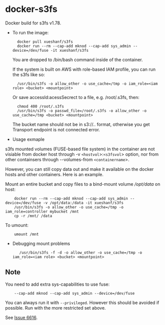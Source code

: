 docker-s3fs
===========

Docker build for s3fs v1.78. 

* To run the image:

        docker pull xueshanf/s3fs
        docker run --rm --cap-add mknod --cap-add sys_admin --device=/dev/fuse -it xueshanf/s3fs

  You are dropped to /bin/bash command inside of the container.

  If the system is built on AWS with role-based IAM profile, you can run the s3fs like so:

        /usr/bin/s3fs -o allow_other -o use_cache=/tmp -o iam_role=<iam role> <bucket> <mountpoint>

  Or save accessId:acessSecrect to a file, e.g. /root/.s3fs, then:

        chmod 400 /root/.s3fs
        /usr/bin/s3fs -o passwd_file=/root/.s3fs -o allow_other -o use_cache=/tmp <bucket> <mountpoint>

  The bucket name should not be in s3://.. format, otherwise you get Transport endpoint is not connected error. 

* Usage exmaple

 s3fs mounted volumes (FUSE-based file system) in the container are not visiable from docker host through -v `<hostvol`>:`<s3fsvol`> option, nor from other containsers through --volumes-from `<containername`>.

  However, you can still copy data out and make it available on the docker hosts and other containers. Here is an example.

  Mount an entire bucket and copy files to a bind-mount volume _/opt/data_ on host:

        docker run --rm --cap-add mknod --cap-add sys_admin --device=/dev/fuse -v /opt/data:/data -it xueshanf/s3fs
        /usr/bin/s3fs -o allow_other -o use_cache=/tmp -o iam_role=controller mybucket /mnt
        cp -r /mnt/ /data
    
  To umount:

        umount /mnt
        
* Debugging mount problems

         /usr/bin/s3fs -f -d -o allow_other -o use_cache=/tmp -o iam_role=<iam role> <bucket> <mountpoint>

Note
----

  You need to add extra sys-capabilities to use fuse:

        --cap-add mknod --cap-add sys_admin --device=/dev/fuse

  You can always run it with `--privileged`.  However this should be avoided if possible.  Run with the
  more restricted set above.

  See [Issue 6616](https://github.com/docker/docker/issues/6616).
